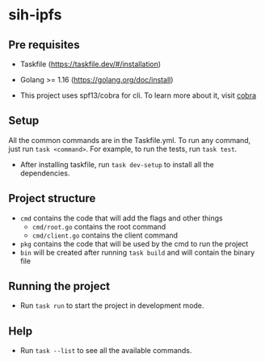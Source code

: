 # sih-ipfs

## Pre requisites
- Taskfile (https://taskfile.dev/#/installation)
- Golang >= 1.16 (https://golang.org/doc/install)

- This project uses spf13/cobra for cli. To learn more about it, visit [cobra](https://github.com/spf13/cobra)

## Setup
All the common commands are in the Taskfile.yml. To run any command, just run `task <command>`. For example, to run the tests, run `task test`.
- After installing taskfile, run `task dev-setup` to install all the dependencies.

## Project structure
- `cmd` contains the code that will add the flags and other things
  - `cmd/root.go` contains the root command
  - `cmd/client.go` contains the client command
- `pkg` contains the code that will be used by the cmd to run the project
- `bin` will be created after running `task build` and will contain the binary file

## Running the project
- Run `task run` to start the project in development mode.

## Help
- Run `task --list` to see all the available commands.